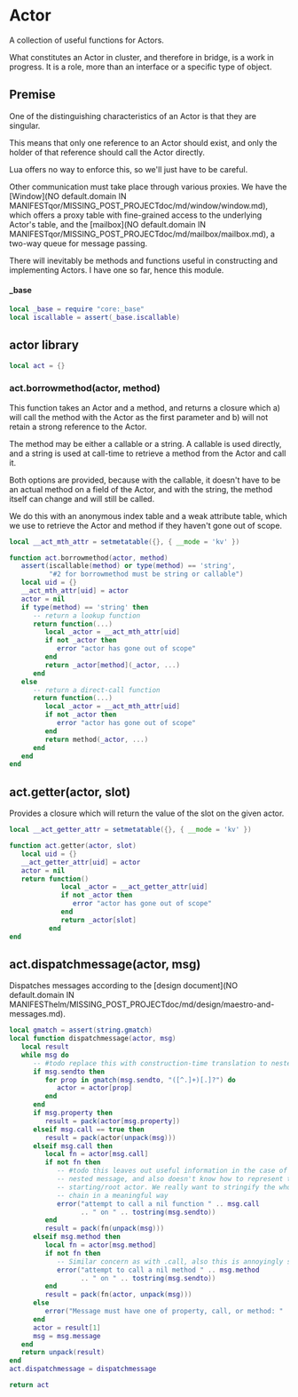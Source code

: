 # Actor

  A collection of useful functions for Actors\.

What constitutes an Actor in cluster, and therefore in bridge, is a work in
progress\.  It is a role, more than an interface or a specific type of object\.


## Premise

  One of the distinguishing characteristics of an Actor is that they are
singular\.

This means that only one reference to an Actor should exist, and only the
holder of that reference should call the Actor directly\.

Lua offers no way to enforce this, so we'll just have to be careful\.

Other communication must take place through various proxies\.  We have the
[Window](NO default.domain IN MANIFESTqor/MISSING_POST_PROJECTdoc/md/window/window.md), which offers a proxy table with fine\-grained
access to the underlying Actor's table, and the [mailbox](NO default.domain IN MANIFESTqor/MISSING_POST_PROJECTdoc/md/mailbox/mailbox.md),
a two\-way queue for message passing\.

There will inevitably be methods and functions useful in constructing and
implementing Actors\.  I have one so far, hence this module\.


#### \_base

```lua
local _base = require "core:_base"
local iscallable = assert(_base.iscallable)
```


## actor library

```lua
local act = {}
```


### act\.borrowmethod\(actor, method\)

  This function takes an Actor and a method, and returns a closure which a\)
will call the method with the Actor as the first parameter and b\) will not
retain a strong reference to the Actor\.

The method may be either a callable or a string\.  A callable is used directly,
and a string is used at call\-time to retrieve a method from the Actor and call
it\.

Both options are provided, because with the callable, it doesn't have to be an
actual method on a field of the Actor, and with the string, the method itself
can change and will still be called\.

We do this with an anonymous index table and a weak attribute table, which we
use to retrieve the Actor and method if they haven't gone out of scope\.

```lua
local __act_mth_attr = setmetatable({}, { __mode = 'kv' })

function act.borrowmethod(actor, method)
   assert(iscallable(method) or type(method) == 'string',
          "#2 for borrowmethod must be string or callable")
   local uid = {}
   __act_mth_attr[uid] = actor
   actor = nil
   if type(method) == 'string' then
      -- return a lookup function
      return function(...)
         local _actor = __act_mth_attr[uid]
         if not _actor then
            error "actor has gone out of scope"
         end
         return _actor[method](_actor, ...)
      end
   else
      -- return a direct-call function
      return function(...)
         local _actor = __act_mth_attr[uid]
         if not _actor then
            error "actor has gone out of scope"
         end
         return method(_actor, ...)
      end
   end
end
```


## act\.getter\(actor, slot\)

  Provides a closure which will return the value of the slot on the given
actor\.

```lua
local __act_getter_attr = setmetatable({}, { __mode = 'kv' })

function act.getter(actor, slot)
   local uid = {}
   __act_getter_attr[uid] = actor
   actor = nil
   return function()
             local _actor = __act_getter_attr[uid]
             if not _actor then
                error "actor has gone out of scope"
             end
             return _actor[slot]
          end
end
```


## act\.dispatchmessage\(actor, msg\)

  Dispatches messages according to the [design document](NO default.domain IN MANIFESThelm/MISSING_POST_PROJECTdoc/md/design/maestro-and-messages.md)\.

```lua
local gmatch = assert(string.gmatch)
local function dispatchmessage(actor, msg)
   local result
   while msg do
      -- #todo replace this with construction-time translation to nested message?
      if msg.sendto then
         for prop in gmatch(msg.sendto, "([^.]+)[.]?") do
            actor = actor[prop]
         end
      end
      if msg.property then
         result = pack(actor[msg.property])
      elseif msg.call == true then
         result = pack(actor(unpack(msg)))
      elseif msg.call then
         local fn = actor[msg.call]
         if not fn then
            -- #todo this leaves out useful information in the case of a
            -- nested message, and also doesn't know how to represent the
            -- starting/root actor. We really want to stringify the whole
            -- chain in a meaningful way
            error("attempt to call a nil function " .. msg.call
                  .. " on " .. tostring(msg.sendto))
         end
         result = pack(fn(unpack(msg)))
      elseif msg.method then
         local fn = actor[msg.method]
         if not fn then
            -- Similar concern as with .call, also this is annoyingly similar
            error("attempt to call a nil method " .. msg.method
                  .. " on " .. tostring(msg.sendto))
         end
         result = pack(fn(actor, unpack(msg)))
      else
         error("Message must have one of property, call, or method: " .. (require "repr:repr".ts(msg)))
      end
      actor = result[1]
      msg = msg.message
   end
   return unpack(result)
end
act.dispatchmessage = dispatchmessage
```



```lua
return act
```
